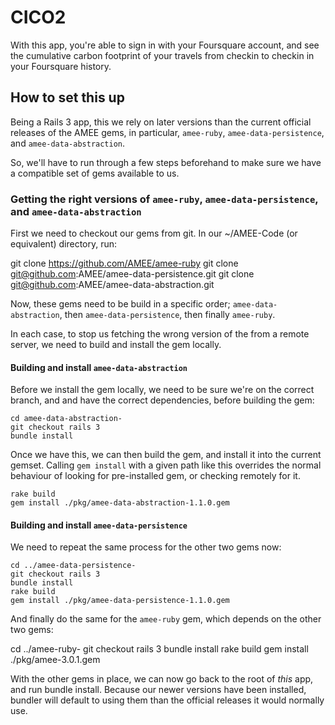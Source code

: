 # CICO2 

With this app, you're able to sign in with your Foursquare account, and see the cumulative carbon footprint of your travels from checkin to checkin in your Foursquare history.

## How to set this up

Being a Rails 3 app, this we rely on later versions than the current official releases of the AMEE gems, in particular, `amee-ruby`, `amee-data-persistence`, and `amee-data-abstraction`. 

So, we'll have to run through a few steps beforehand to make sure we have a compatible set of gems available to us.

### Getting the right versions of `amee-ruby`, `amee-data-persistence`, and `amee-data-abstraction`

First we need to checkout our gems from git. In our ~/AMEE-Code (or equivalent) directory, run:

git clone https://github.com/AMEE/amee-ruby
git clone git@github.com:AMEE/amee-data-persistence.git
git clone git@github.com:AMEE/amee-data-abstraction.git

Now, these gems need to be build in a specific order; `amee-data-abstraction`, then `amee-data-persistence`, then finally `amee-ruby`.

In each case, to stop us fetching the wrong version of the from a remote server, we need to build and install the gem locally.

#### Building and install `amee-data-abstraction`

Before we install the gem locally, we need to be sure we're on the correct branch, and and have the correct dependencies, before building the gem:

    cd amee-data-abstraction-
    git checkout rails 3
    bundle install

Once we have this, we can then build the gem, and install it into the current gemset. Calling `gem install` with a given path like this overrides the normal behaviour of looking for pre-installed gem, or checking remotely for it.

    rake build 
    gem install ./pkg/amee-data-abstraction-1.1.0.gem

#### Building and install `amee-data-persistence`

We need to repeat the same process for the other two gems now:

    cd ../amee-data-persistence-
    git checkout rails 3
    bundle install
    rake build 
    gem install ./pkg/amee-data-persistence-1.1.0.gem

And finally do the same for the `amee-ruby` gem, which depends on the other two gems:

cd ../amee-ruby-
git checkout rails 3
bundle install
rake build 
gem install ./pkg/amee-3.0.1.gem

With the other gems in place, we can now go back to the root of _this_ app, and run bundle install. Because our newer versions have been installed, bundler will default to using them than the official releases it would normally use.


